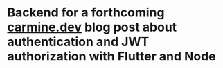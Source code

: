 # Backend for a forthcoming [carmine.dev](https://carmine.dev) blog post about authentication and JWT authorization with Flutter and Node
